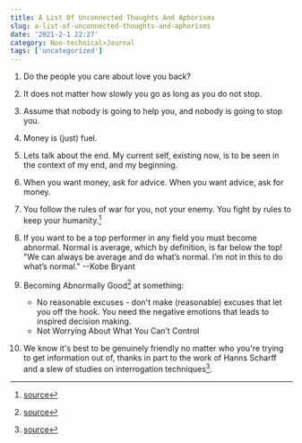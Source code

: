 ```yaml
---
title: A List Of Unconnected Thoughts And Aphorisms
slug: a-list-of-unconnected-thoughts-and-aphorisms
date: '2021-2-1 22:27'
category: Non-technical>Journal
tags: ['uncategorized']
---
```


1.  Do the people you care about love you back?

2.  It does not matter how slowly you go as long as you do not stop.

3.  Assume that nobody is going to help you, and nobody is going to stop you.

4.  Money is (just) fuel.

5.  Lets talk about the end. My current self, existing now, is to be seen in
    the context of my end, and my beginning.

6.  When you want money, ask for advice. When you want advice, ask for money.

7.  You follow the rules of war for you, not your enemy. You fight by rules to
    keep your
    humanity.[^1]

8.  If you want to be a top performer in any field you must become abnormal.
    Normal is average, which by definition, is far below the top! "We can always
    be average and do what’s normal. I’m not in this to do what’s normal."
    --Kobe Bryant

9.  Becoming Abnormally Good[^2] at something:

    - No reasonable excuses - don't make (reasonable) excuses that let you off the hook. You need the negative emotions that leads to inspired decision making.
    - Not Worrying About What You Can’t Control

10. We know it's best to be genuinely friendly no matter who you're trying to
    get information out of, thanks in part to the work of Hanns Scharff and a
    slew of studies on interrogation
    techniques[^3].

[^1]: [source](https://www.globalo.com/history-wwii-charlie-brown-franz-stigler-incident/)
[^2]: [source](https://capitalandgrowth.org/answers/Article/3217401/Become-Abnormal)
[^3]: [source](https://psmag.com/social-justice/nazi-interrogator-revealed-value-kindness-84747)
